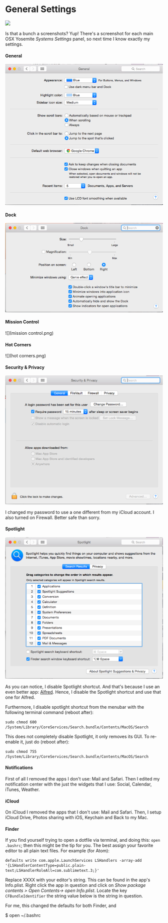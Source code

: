 # General Settings

![](http://i.imgur.com/TxCNrcD.gif)

Is that a bunch a screenshots? Yup! There's a screenshot for each main OSX Yosemite *Systems Settings* panel, so next time I know exactly my settings.

#### General

![](general.png)


#### Dock

![](dock.png)


#### Mission Control

![](mission control.png)


#### Hot Corners

![](hot corners.png)

#### Security & Privacy

![](security.png)

I changed my password to use a one different from my iCloud account. I also turned on Firewall. Better safe than sorry.


#### Spotlight

![](spotlight.png)

As you can notice, I disable Spotlight shortcut. And that's because I use an even better app: [Alfred](http://www.alfredapp.com/). Hence, I disable the Spotlight shortcut and use that one for Alfred. 

Furthermore, I disable spotlight shortcut from the menubar with the following terminal command (reboot after):

```shell
sudo chmod 600 /System/Library/CoreServices/Search.bundle/Contents/MacOS/Search
```

This does not completely disable Spotlight, it only removes its GUI. To re-enable it, just do (reboot after):

```shell
sudo chmod 755 /System/Library/CoreServices/Search.bundle/Contents/MacOS/Search
```

#### Notifications

First of all I removed the apps I don't use: Mail and Safari. Then I edited my notification center with the just the widgets that I use: Social, Calendar, iTunes, Weather.


#### iCloud

On iCloud I removed the apps that I don't use: Mail and Safari. Then, I setup iCloud Drive, Photos sharing with iOS, Keychain and Back to my Mac.

#### Finder

If you find yourself trying to open a dotfile via terminal, and doing this: ```open .bashrc```; then this might be the tip for you. The best assign your favorite editor to all plain text files. For example (for Atom):
```
defaults write com.apple.LaunchServices LSHandlers -array-add '{LSHandlerContentType=public.plain-text;LSHandlerRoleAll=com.sublimetext.3;}'
```

Replace XXXX with your editor's string. This can be found in the app's Info.plist. Right click the app in question and click on *Show package contents > Open Contents-> open Info.plist*. Locate the key `CFBundleIdentifier` the string value below is the string in question.

For me, this changed the defaults for both Finder, and

$ open ~/.bashrc

